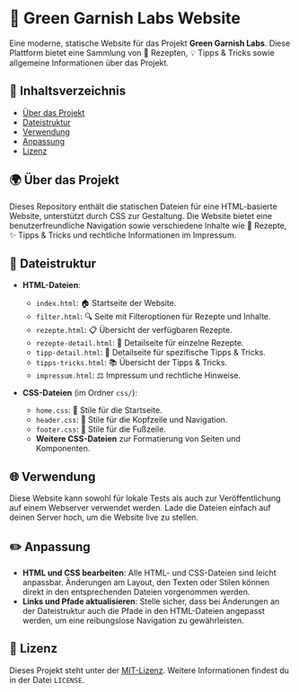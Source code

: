# 🌿 Green Garnish Labs Website

Eine moderne, statische Website für das Projekt **Green Garnish Labs**. Diese Plattform bietet eine Sammlung von 🥗 Rezepten, 💡 Tipps & Tricks sowie allgemeine Informationen über das Projekt.

## 📑 Inhaltsverzeichnis

- [Über das Projekt](#über-das-projekt)
- [Dateistruktur](#dateistruktur)
- [Verwendung](#verwendung)
- [Anpassung](#anpassung)
- [Lizenz](#lizenz)

## 🌍 Über das Projekt

Dieses Repository enthält die statischen Dateien für eine HTML-basierte Website, unterstützt durch CSS zur Gestaltung. Die Website bietet eine benutzerfreundliche Navigation sowie verschiedene Inhalte wie 🥘 Rezepte, ✨ Tipps & Tricks und rechtliche Informationen im Impressum.

## 📂 Dateistruktur

- **HTML-Dateien**:
  - `index.html`: 🏠 Startseite der Website.
  - `filter.html`: 🔍 Seite mit Filteroptionen für Rezepte und Inhalte.
  - `rezepte.html`: 📋 Übersicht der verfügbaren Rezepte.
  - `rezepte-detail.html`: 📄 Detailseite für einzelne Rezepte.
  - `tipp-detail.html`: 📘 Detailseite für spezifische Tipps & Tricks.
  - `tipps-tricks.html`: 📚 Übersicht der Tipps & Tricks.
  - `impressum.html`: ⚖️ Impressum und rechtliche Hinweise.

- **CSS-Dateien** (im Ordner `css/`):
  - `home.css`: 🎨 Stile für die Startseite.
  - `header.css`: 🧭 Stile für die Kopfzeile und Navigation.
  - `footer.css`: 🔻 Stile für die Fußzeile.
  - **Weitere CSS-Dateien** zur Formatierung von Seiten und Komponenten.

## 🌐 Verwendung

Diese Website kann sowohl für lokale Tests als auch zur Veröffentlichung auf einem Webserver verwendet werden. Lade die Dateien einfach auf deinen Server hoch, um die Website live zu stellen.

## ✏️ Anpassung

- **HTML und CSS bearbeiten**: Alle HTML- und CSS-Dateien sind leicht anpassbar. Änderungen am Layout, den Texten oder Stilen können direkt in den entsprechenden Dateien vorgenommen werden.
- **Links und Pfade aktualisieren**: Stelle sicher, dass bei Änderungen an der Dateistruktur auch die Pfade in den HTML-Dateien angepasst werden, um eine reibungslose Navigation zu gewährleisten.

## 📜 Lizenz

Dieses Projekt steht unter der [MIT-Lizenz](LICENSE). Weitere Informationen findest du in der Datei `LICENSE`.
